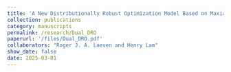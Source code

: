 ```yaml
---
title: 'A New Distributionally Robust Optimization Model Based on Maxiance Regularization'
collection: publications
category: manuscripts
permalink: /research/Dual_DRO
paperurl: '/files/Dual_DRO.pdf'
collaborators: "Roger J. A. Laeven and Henry Lam"
show_date: false
date: 2025-03-01
---
```

